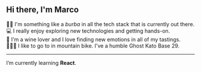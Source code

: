 ## Hi there, I'm Marco
👶🏻  I'm something like a *burba* in all the tech stack that is currently out there. <br>
💻  I really enjoy exploring new technologies and getting hands-on. <br>
🍷  I'm a wine lover and I love finding new emotions in all of my tastings. <br>
🚵🏻‍♂️  I like to go to in mountain bike. I've a humble Ghost Kato Base 29. <br>

<hr>

I’m currently learning __React__.
